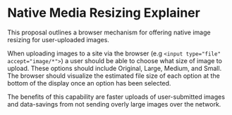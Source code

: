 # Native Media Resizing Explainer

This proposal outlines a browser mechanism for offering native image resizing for user-uploaded images.

When uploading images to a site via the browser (e.g `<input type="file" accept="image/*">`) a user should be able to choose what size 
of image to upload. These options should include Original, Large, Medium, and Small. The browser should visualize the estimated file size of each option at the bottom of the display once an option has been selected.

The benefits of this capability are faster uploads of user-submitted images and data-savings from not sending overly large images over the network.
